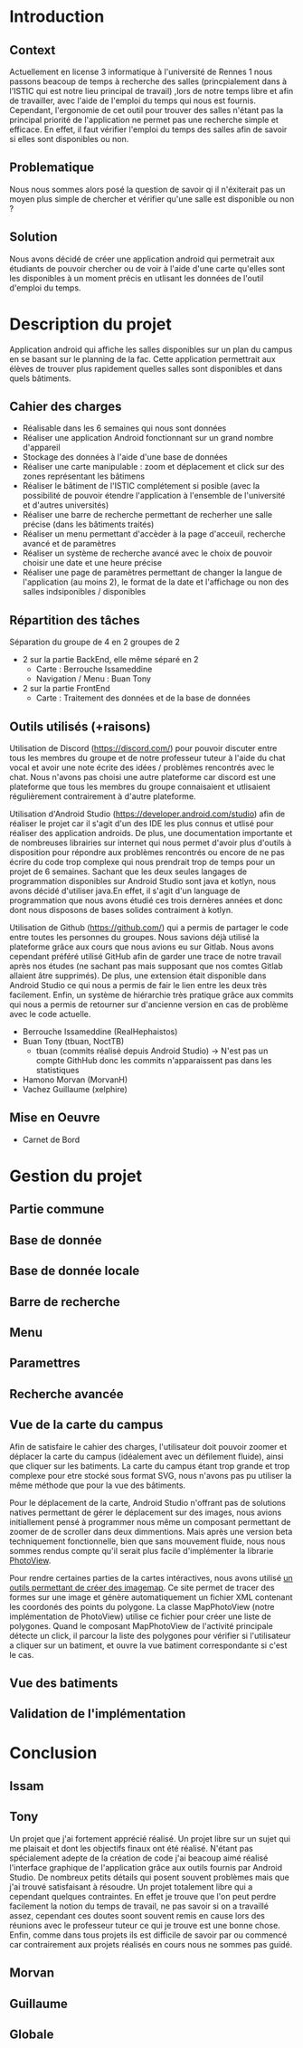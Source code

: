 # Introduction
## Context

  Actuellement en license 3 informatique à l'université de Rennes 1 nous passons beacoup de temps à recherche des salles (princpialement dans à l'ISTIC qui est notre lieu principal de travail) ,lors de notre temps libre et afin de travailler, avec l'aide de l'emploi du temps qui nous est fournis. Cependant, l'ergonomie de cet outil pour trouver des salles n'étant pas la principal priorité de l'application ne permet pas une recherche simple et efficace. En effet, il faut vérifier l'emploi du temps des salles afin de savoir si elles sont disponibles ou non.

## Problematique

  Nous nous sommes alors posé la question de savoir qi il n'éxiterait pas un moyen plus simple de chercher et vérifier qu'une salle est disponible ou non ?

## Solution

  Nous avons décidé de créer une application android qui permetrait aux étudiants de pouvoir chercher ou de voir à l'aide d'une carte qu'elles sont les disponibles à un moment précis en utlisant les données de l'outil d'emploi du temps.

# Description du projet

  Application android qui affiche les salles disponibles sur un plan du campus en se basant sur le planning de la fac. Cette application permettrait aux élèves de trouver plus rapidement quelles salles sont disponibles et dans quels bâtiments.

## Cahier des charges

- Réalisable dans les 6 semaines qui nous sont données
- Réaliser une application Android fonctionnant sur un grand nombre d'appareil
- Stockage des données à l'aide d'une base de données
- Réaliser une carte manipulable : zoom et déplacement et click sur des zones représentant les bâtimens
- Réaliser le bâtiment de l'ISTIC complétement si posible (avec la possibilité de pouvoir étendre l'application à l'ensemble de l'université et d'autres universités)
- Réaliser une barre de recherche permettant de recherher une salle précise (dans les bâtiments traités)
- Réaliser un menu permettant d'accèder à la page d'acceuil, recherche avancé et de paramètres
- Réaliser un système de recherche avancé avec le choix de pouvoir choisir une date et une heure précise
- Réaliser une page de paramètres permettant de changer la langue de l'application (au moins 2), le format de la date et l'affichage ou non des salles indsiponibles / disponibles

## Répartition des tâches

Séparation du groupe de 4 en 2 groupes de 2
- 2 sur la partie BackEnd, elle même séparé en 2
  - Carte : Berrouche Issameddine
  - Navigation / Menu : Buan Tony
- 2 sur la partie FrontEnd
  - Carte :  Traitement des données et de la base de données

## Outils utilisés (+raisons)

Utilisation de Discord (https://discord.com/) pour pouvoir discuter entre tous les membres du groupe et de notre professeur tuteur à l'aide du chat vocal et avoir une  note écrite des idées / problèmes rencontrés avec le chat. Nous n'avons pas choisi une autre plateforme car discord est une plateforme que tous les membres du groupe connaisaient et utlisaient régulièrement contrairement à d'autre plateforme.

Utilisation d'Android Studio (https://developer.android.com/studio) afin de réaliser le projet car il s'agit d'un des IDE les plus connus et utlisé pour réaliser des application androids. De plus, une documentation importante et de nombreuses librairies sur internet qui nous permet d'avoir plus d'outils à disposition pour répondre aux problèmes rencontrés ou encore de ne pas écrire du code trop complexe qui nous prendrait trop de temps pour un projet de 6 semaines.
Sachant que les deux seules langages de programmation disponibles sur Android Studio sont java et kotlyn, nous avons décidé d'utiliser java.En effet, il s'agit d'un language de programmation que nous avons étudié ces trois dernères années et donc dont nous disposons de bases solides contraiment à kotlyn.

Utilisation de Github (https://github.com/) qui a permis de partager le code entre toutes les personnes du groupes. Nous savions déjà utilisé la plateforme grâce aux cours que nous avions eu sur Gitlab. Nous avons cependant préféré utilisé GitHub afin de garder une trace de notre travail après nos études (ne sachant pas mais supposant que nos comtes Gitlab allaient âtre supprimés). De plus, une extension était disponible dans Android Studio ce qui nous a permis de fair le lien entre les deux très facilement. Enfin, un système de hiérarchie très pratique grâce aux commits qui nous a permis de retourner sur d'ancienne version en cas de problème avec le code actuelle.
- Berrouche Issameddine (RealHephaistos)
- Buan Tony (tbuan, NoctTB)
	- tbuan (commits réalisé depuis Android Studio) ->  N'est pas un compte GithHub donc les commits n'apparaissent pas dans les statistiques
- Hamono Morvan (MorvanH)
- Vachez Guillaume (xelphire)

## Mise en Oeuvre

- Carnet de Bord

# Gestion du projet

## Partie commune
## Base de donnée
## Base de donnée locale
## Barre de recherche
## Menu
## Paramettres
## Recherche avancée
## Vue de la carte du campus
  Afin de satisfaire le cahier des charges, l'utilisateur doit pouvoir zoomer et déplacer la carte du campus (idéalement avec un défilement fluide), ainsi que cliquer sur les batiments. La carte du campus étant trop grande et trop complexe pour etre stocké sous format SVG, nous n'avons pas pu utiliser la même méthode que pour la vue des bâtiments.
  
  Pour le déplacement de la carte, Android Studio n'offrant pas de solutions natives permettant de gérer le déplacement sur des images, nous avions initiallement pensé à programmer nous même un composant permettant de zoomer de de scroller dans deux dimmentions. Mais après une version beta techniquement fonctionnelle, bien que sans mouvement fluide, nous nous sommes rendus compte qu'il serait plus facile d'implémenter la librarie [PhotoView](https://github.com/Baseflow/PhotoView).
  
  Pour rendre certaines parties de la cartes intéractives, nous avons utilisé [un outils permettant de créer des imagemap](https://www.image-map.net/). Ce site permet de tracer des formes sur une image et génère automatiquement un fichier XML contenant les coordonés des points du polygone. La classe MapPhotoView (notre implémentation de PhotoView) utilise ce fichier pour créer une liste de polygones. Quand le composant MapPhotoView de l'activité principale détecte un click, il parcour la liste des polygones pour vérifier si l'utilisateur a cliquer sur un batiment, et ouvre la vue batiment correspondante si c'est le cas.
## Vue des batiments
## Validation de l'implémentation

# Conclusion

## Issam
## Tony

Un projet que j'ai fortement apprécié réalisé. Un projet libre sur un sujet qui me plaisait et dont les objectifs finaux ont été réalisé. N'étant pas spécialement adepte de la création de code j'ai beacoup aimé réalisé l'interface graphique de l'application grâce aux outils fournis par Android Studio. De nombreux petits détails qui posent souvent problèmes mais que j'ai trouvé satisfaisant à résoudre. Un projet totalement libre qui a cependant quelques contraintes. En effet je trouve que l'on peut perdre facilement la notion du temps de travail, ne pas savoir si on a travaillé assez, cependant ces doutes soont souvent remis en cause lors des réunions avec le professeur tuteur ce qui je trouve est une bonne chose. Enfin, comme dans tous projets ils est difficile de savoir par ou commencé car contrairement aux projets réalisés en cours nous ne sommes pas guidé.
## Morvan
## Guillaume
## Globale

